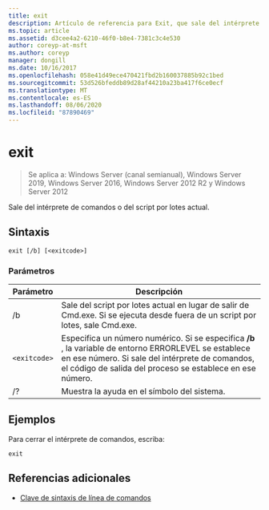 ```yaml
---
title: exit
description: Artículo de referencia para Exit, que sale del intérprete de comandos.
ms.topic: article
ms.assetid: d3cee4a2-6210-46f0-b8e4-7381c3c4e530
author: coreyp-at-msft
ms.author: coreyp
manager: dongill
ms.date: 10/16/2017
ms.openlocfilehash: 058e41d49ece470421fbd2b160037885b92c1bed
ms.sourcegitcommit: 53d526bfeddb89d28af44210a23ba417f6ce0ecf
ms.translationtype: MT
ms.contentlocale: es-ES
ms.lasthandoff: 08/06/2020
ms.locfileid: "87890469"
---
```

# <a name="exit"></a>exit

> Se aplica a: Windows Server (canal semianual), Windows Server 2019, Windows Server 2016, Windows Server 2012 R2 y Windows Server 2012

Sale del intérprete de comandos o del script por lotes actual.

## <a name="syntax"></a>Sintaxis

```
exit [/b] [<exitcode>]
```

### <a name="parameters"></a>Parámetros

| Parámetro | Descripción |
| --------- | ----------- |
| /b | Sale del script por lotes actual en lugar de salir de Cmd.exe. Si se ejecuta desde fuera de un script por lotes, sale Cmd.exe. |
| `<exitcode>` | Especifica un número numérico. Si se especifica **/b** , la variable de entorno ERRORLEVEL se establece en ese número. Si sale del intérprete de comandos, el código de salida del proceso se establece en ese número. |
| /? | Muestra la ayuda en el símbolo del sistema. |

## <a name="examples"></a>Ejemplos

Para cerrar el intérprete de comandos, escriba:

```
exit
```

## <a name="additional-references"></a>Referencias adicionales

- [Clave de sintaxis de línea de comandos](command-line-syntax-key.md)
